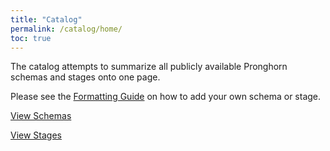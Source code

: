 ```yaml
---
title: "Catalog"
permalink: /catalog/home/
toc: true
---
```

The catalog attempts to summarize all publicly available Pronghorn schemas and stages onto one page.

Please see the [Formatting Guide](/Pronghorn/catalog/format) on how to add your own schema or stage.

<a href="https://objectcomputing.github.io/Pronghorn/catalog/list-schemas" class="btn btn--primary">View Schemas</a>

<a href="https://objectcomputing.github.io/Pronghorn/catalog/list-stages" class="btn btn--primary">View Stages</a>